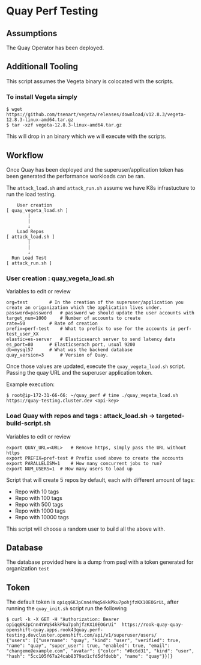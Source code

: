 # Quay Perf Testing
## Assumptions
The Quay Operator has been deployed.

## Additionall Tooling
This script assumes the Vegeta binary is colocated with the scripts.

### To install Vegeta simply

```
$ wget https://github.com/tsenart/vegeta/releases/download/v12.8.3/vegeta-12.8.3-linux-amd64.tar.gz
$ tar -xzf vegeta-12.8.3-linux-amd64.tar.gz
```

This will drop in an binary which we will execute with the scripts.


## Workflow
Once Quay has been deployed and the superuser/application token has been generated the performance workloads can be ran.

The `attack_load.sh` and `attack_run.sh` assume we have K8s infrastucture to run the load testing.

```
    User creation
[ quay_vegeta_load.sh ]
        |
        |
        ↓
    Load Repos
[ attack_load.sh ]
        |
        |
        ↓
  Run Load Test
[ attack_run.sh ]

```

### User creation : quay_vegeta_load.sh

Variables to edit or review

```
org=test 		# In the creation of the superuser/application you create an origanization which the application lives under.
password=password 	# password we should update the user accounts with
target_num=1000 	# Number of accounts to create
rate=50			# Rate of creation
prefix=perf-test	# What to prefix to use for the accounts ie perf-test_user_XX
elastic=es-server	# Elasticsearch server to send latency data
es_port=80		# Elasticserach port, usual 9200
db=mysql57		# What was the backend database
quay_version=3		# Version of Quay.
```

Once those values are updated, execute the `quay_vegeta_load.sh` script. Passing the quay URL and the superuser application token.

Example execution:

```
$ root@ip-172-31-66-66: ~/quay_perf # time ./quay_vegeta_load.sh https://quay-testing.cluster.dev <api-key>
```

### Load Quay with repos and tags : attack_load.sh ->  targeted-build-script.sh

Variables to edit or review
```
export QUAY_URL=<URL>	# Remove https, simply pass the URL without https
export PREFIX=pref-test # Prefix used above to create the accounts
export PARALLELISM=1    # How many concurrent jobs to run?
export NUM_USERS=1	# How many users to load up
```

Script that will create 5 repos by default, each with different amount of tags:

- Repo with 10 tags
- Repo with 100 tags
- Repo with 500 tags
- Repo with 1000 tags
- Repo with 10000 tags

This script will choose a random user to build all the above with.

## Database
The database provided here is a dump from psql with a token generated for organization `test`

## Token
The default token is `opiqq6KJpCnn4YWqS4kkPku7pohjfzKX10EOGrUi`, after running the `quay_init.sh` script run the following

```
$ curl -k -X GET -H "Authorization: Bearer opiqq6KJpCnn4YWqS4kkPku7pohjfzKX10EOGrUi"  https://rook-quay-quay-openshift-quay.apps.rook43quay.perf-testing.devcluster.openshift.com/api/v1/superuser/users/
{"users": [{"username": "quay", "kind": "user", "verified": true, "name": "quay", "super_user": true, "enabled": true, "email": "changeme@example.com", "avatar": {"color": "#8c6d31", "kind": "user", "hash": "5cc105f67a24cab8379ad1cfd5dfdebb", "name": "quay"}}]}
```
